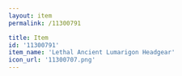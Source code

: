 ```yaml
---
layout: item
permalink: /11300791

title: Item
id: '11300791'
item_name: 'Lethal Ancient Lumarigon Headgear'
icon_url: '11300707.png'
---
```

